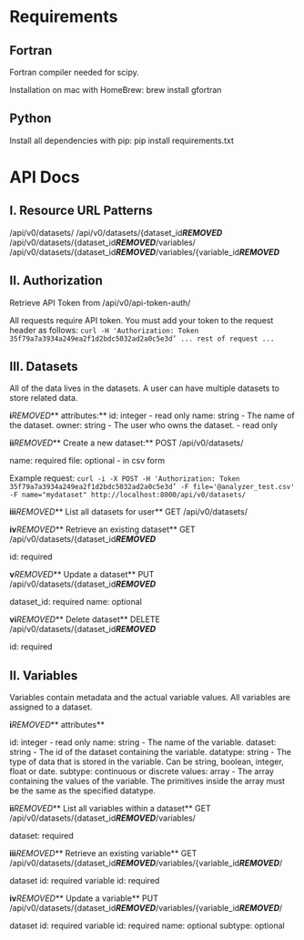 Requirements
============
Fortran
-------
Fortran compiler needed for scipy. 

Installation on mac with HomeBrew: 
brew install gfortran

Python
------
Install all dependencies with pip:
pip install requirements.txt

API Docs
========
I. Resource URL Patterns
------------------------

/api/v0/datasets/
/api/v0/datasets/{dataset_id***REMOVED***
/api/v0/datasets/{dataset_id***REMOVED***/variables/
/api/v0/datasets/{dataset_id***REMOVED***/variables/{variable_id***REMOVED***

II. Authorization
-----------------
Retrieve API Token from /api/v0/api-token-auth/

All requests require API token. You must add your token to the request header as follows:
`curl -H 'Authorization: Token 35f79a7a3934a249ea2f1d2bdc5032ad2a0c5e3d’ ... rest of request ...`


III. Datasets
-------------
All of the data lives in the datasets. A user can have multiple datasets to store related data.

**i***REMOVED*** attributes:**
id: integer - read only
name: string - The name of the dataset.
owner: string - The user who owns the dataset. - read only

**ii***REMOVED*** Create a new dataset:**
POST /api/v0/datasets/

name: required
file: optional - in csv form

Example request:
`curl -i -X POST -H 'Authorization: Token 35f79a7a3934a249ea2f1d2bdc5032ad2a0c5e3d’ -F file='@analyzer_test.csv' -F name="mydataset" http://localhost:8000/api/v0/datasets/`

**iii***REMOVED*** List all datasets for user**
GET /api/v0/datasets/

**iv***REMOVED*** Retrieve an existing dataset**
GET /api/v0/datasets/{dataset_id***REMOVED***

id: required

**v***REMOVED*** Update a dataset**
PUT /api/v0/datasets/{dataset_id***REMOVED***

dataset_id: required
name: optional

**vi***REMOVED*** Delete dataset**
DELETE /api/v0/datasets/{dataset_id***REMOVED***

id: required

II. Variables
-------------
Variables contain metadata and the actual variable values. All variables are assigned to a dataset.

**i***REMOVED*** attributes**

id: integer - read only
name: string - The name of the variable.
dataset: string - The id of the dataset containing the variable.
datatype: string - The type of data that is stored in the variable. Can be string, boolean, integer, float or date.
subtype: continuous or discrete
values: array - The array containing the values of the variable. The primitives inside the array must be the same as the specified datatype.

**ii***REMOVED*** List all variables within a dataset**
GET /api/v0/datasets/{dataset_id***REMOVED***/variables/

dataset: required

**iii***REMOVED*** Retrieve an existing variable**
GET /api/v0/datasets/{dataset_id***REMOVED***/variables/{variable_id***REMOVED***/

dataset id: required
variable id: required

**iv***REMOVED*** Update a variable**
PUT /api/v0/datasets/{dataset_id***REMOVED***/variables/{variable_id***REMOVED***/

dataset id: required
variable id: required
name: optional
subtype: optional
